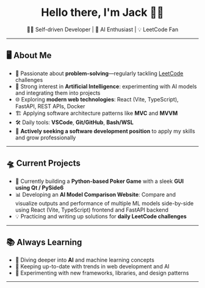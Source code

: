 <h1 align="center">Hello there, I'm Jack 👋🏻</h1>

<p align="center">
  🧑‍💻 Self-driven Developer&nbsp;|&nbsp;🤖 AI Enthusiast&nbsp;|&nbsp;💡 LeetCode Fan
</p>

---

## 🖥️ About Me

- 🧩 Passionate about **problem-solving**—regularly tackling <a href="https://leetcode.com" target="_blank">LeetCode</a> challenges
- 🤖 Strong interest in **Artificial Intelligence**: experimenting with AI models and integrating them into projects
- 🌐 Exploring **modern web technologies**: React (Vite, TypeScript), FastAPI, REST APIs, Docker
- 🏗️ Applying software architecture patterns like **MVC** and **MVVM**
- 🛠️ Daily tools: **VSCode**, **Git/GitHub**, **Bash/WSL**
- 🚀 **Actively seeking a software development position** to apply my skills and grow professionally

---

## 🛸 Current Projects

- 🐍 Currently building a **Python-based Poker Game** with a sleek **GUI using Qt / PySide6**
- 📊 Developing an **AI Model Comparison Website**: Compare and visualize outputs and performance of multiple ML models side-by-side using React (Vite, TypeScript) frontend and FastAPI backend
- 💡 Practicing and writing up solutions for **daily LeetCode challenges**

---

## 📚 Always Learning

- 🤖 Diving deeper into **AI** and machine learning concepts
- 📰 Keeping up-to-date with trends in web development and AI
- 🧪 Experimenting with new frameworks, libraries, and design patterns

---
